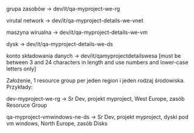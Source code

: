 grupa zasobów -> dev/it/qa-myproject-we-rg

virutal network -> dev/it/qa-myproject-details-we-vnet

maszyna wirualna -> dev/it/qa-myproject-details-we-vm

dysk -> dev/it/qa-myproject-details-we-ds

konto składowania danych -> dev/it/qamyprojectdetailswesa [must be between 3 and 24 characters in length and use numbers and lower-case letters only]

Założenie, 1 resource group per jeden region i jeden rodzaj środowiska.
Przykłady:

dev-myproject-we-rg -> Sr Dev, projekt myproject, West Europe, zasób Resoruce Group

qa-myproject-vmwindows-ne-ds -> Sr Dev, projekt myproject, dyski pod vm windows, North Europe, zasób Disks
